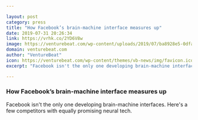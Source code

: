 ```yaml
---

layout: post
category: press
title: "How Facebook’s brain-machine interface measures up"
date: 2019-07-31 20:26:34
link: https://vrhk.co/2YD6V8w
image: https://venturebeat.com/wp-content/uploads/2019/07/ba8928e5-0dfa-4dea-a80b-9a28f10d26f0-e1564603644471.png?w=1200&strip=all
domain: venturebeat.com
author: "VentureBeat"
icon: https://venturebeat.com/wp-content/themes/vb-news/img/favicon.ico
excerpt: "Facebook isn't the only one developing brain-machine interfaces. Here's a few competitors with equally promising neural tech."

---
```


### How Facebook’s brain-machine interface measures up

Facebook isn't the only one developing brain-machine interfaces. Here's a few competitors with equally promising neural tech.